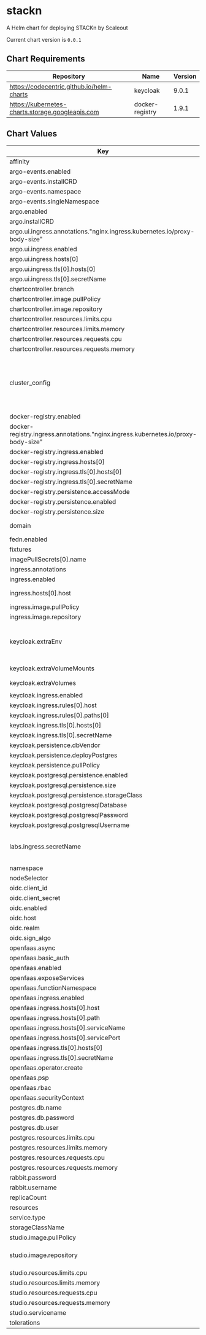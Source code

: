 stackn
======
A Helm chart for deploying STACKn by Scaleout

Current chart version is `0.0.1`



## Chart Requirements

| Repository | Name | Version |
|------------|------|---------|
| https://codecentric.github.io/helm-charts | keycloak | 9.0.1 |
| https://kubernetes-charts.storage.googleapis.com | docker-registry | 1.9.1 |

## Chart Values

| Key | Type | Default | Description |
|-----|------|---------|-------------|
| affinity | object | `{}` |  |
| argo-events.enabled | bool | `false` |  |
| argo-events.installCRD | bool | `false` |  |
| argo-events.namespace | string | `"argo-events"` |  |
| argo-events.singleNamespace | bool | `false` |  |
| argo.enabled | bool | `false` |  |
| argo.installCRD | bool | `false` |  |
| argo.ui.ingress.annotations."nginx.ingress.kubernetes.io/proxy-body-size" | string | `"1000m"` |  |
| argo.ui.ingress.enabled | bool | `true` |  |
| argo.ui.ingress.hosts[0] | string | `"workflow.stack.your.domain.name"` |  |
| argo.ui.ingress.tls[0].hosts[0] | string | `"workflow.stack.your.domain.name"` |  |
| argo.ui.ingress.tls[0].secretName | string | `"ingress-secret"` |  |
| chartcontroller.branch | string | `"master"` |  |
| chartcontroller.image.pullPolicy | string | `"Always"` |  |
| chartcontroller.image.repository | string | `"scaleoutsystems/chart-controller:master"` |  |
| chartcontroller.resources.limits.cpu | string | `"200m"` |  |
| chartcontroller.resources.limits.memory | string | `"512Mi"` |  |
| chartcontroller.resources.requests.cpu | string | `"200m"` |  |
| chartcontroller.resources.requests.memory | string | `"512Mi"` |  |
| cluster_config | string | `"apiVersion: v1\nkind: Config\nclusters:\n- name: \"local\"\n  cluster:\n    server: \"your.server.here\"\nusers:\n- name: \"local\"\n  user:\n    token: \"your.token.here\"\n\ncontexts:\n- name: \"local\"\n  context:\n    user: \"local\"\n    cluster: \"local\"\n\ncurrent-context: \"local\""` | Config file for your cluster. Should allow admin access for your namespace. |
| docker-registry.enabled | bool | `true` |  |
| docker-registry.ingress.annotations."nginx.ingress.kubernetes.io/proxy-body-size" | string | `"5500m"` |  |
| docker-registry.ingress.enabled | bool | `true` |  |
| docker-registry.ingress.hosts[0] | string | `"registry.stack.your.domain.name"` |  |
| docker-registry.ingress.tls[0].hosts[0] | string | `"registry.stack.your.domain.name"` |  |
| docker-registry.ingress.tls[0].secretName | string | `"ingress-secret"` |  |
| docker-registry.persistence.accessMode | string | `"ReadWriteOnce"` |  |
| docker-registry.persistence.enabled | bool | `true` |  |
| docker-registry.persistence.size | string | `"4Gi"` |  |
| domain | string | `"studio.your.domain.name"` | Domain name, should match ingress.hosts.host |
| fedn.enabled | bool | `false` |  |
| fixtures | string | `"[]"` |  |
| imagePullSecrets[0].name | string | `"regcred"` |  |
| ingress.annotations | object | `{}` |  |
| ingress.enabled | bool | `true` |  |
| ingress.hosts[0].host | string | `"studio.your.domain.name"` | Ingress to Studio. Should match domain. |
| ingress.image.pullPolicy | string | `"Always"` |  |
| ingress.image.repository | string | `"scaleoutsystems/ingress:master"` |  |
| keycloak.extraEnv | string | `"- name: KEYCLOAK_IMPORT\n  value: /realm/realm.json\n- name: KEYCLOAK_USER\n  value: admin\n- name: KEYCLOAK_PASSWORD\n  value: password\n- name: PROXY_ADDRESS_FORWARDING\n  value: \"true\"\n"` |  |
| keycloak.extraVolumeMounts | string | `"- name: realm-secret\n  mountPath: \"/realm/\"\n  readOnly: true\n"` |  |
| keycloak.extraVolumes | string | `"- name: realm-secret\n  secret:\n    secretName: realm-secret\n"` |  |
| keycloak.ingress.enabled | bool | `true` |  |
| keycloak.ingress.rules[0].host | string | `"keycloak.stack.your.domain.name"` |  |
| keycloak.ingress.rules[0].paths[0] | string | `"/"` |  |
| keycloak.ingress.tls[0].hosts[0] | string | `"keycloak.stack.your.domain.name"` |  |
| keycloak.ingress.tls[0].secretName | string | `"prod-ingress"` |  |
| keycloak.persistence.dbVendor | string | `"postgres"` |  |
| keycloak.persistence.deployPostgres | bool | `true` |  |
| keycloak.persistence.pullPolicy | string | `"Always"` |  |
| keycloak.postgresql.persistence.enabled | bool | `true` |  |
| keycloak.postgresql.persistence.size | string | `"1Gi"` |  |
| keycloak.postgresql.persistence.storageClass | string | `"microk8s-hostpath"` |  |
| keycloak.postgresql.postgresqlDatabase | string | `"keycloak"` |  |
| keycloak.postgresql.postgresqlPassword | string | `"db_password"` |  |
| keycloak.postgresql.postgresqlUsername | string | `"keycloak"` |  |
| labs.ingress.secretName | string | `"prod-ingress"` | The certificate should be a wildcard cert for *.your.domain.name and *.studio.your.domain.name |
| namespace | string | `"default"` |  |
| nodeSelector | object | `{}` |  |
| oidc.client_id | string | `"studio"` |  |
| oidc.client_secret | string | `"a-client-secret"` |  |
| oidc.enabled | bool | `false` |  |
| oidc.host | string | `"https://keycloak.stack.your.domain.name"` |  |
| oidc.realm | string | `"STACKn"` |  |
| oidc.sign_algo | string | `"RS256"` |  |
| openfaas.async | bool | `true` |  |
| openfaas.basic_auth | bool | `false` |  |
| openfaas.enabled | bool | `false` |  |
| openfaas.exposeServices | bool | `false` |  |
| openfaas.functionNamespace | string | `"stack-fn"` |  |
| openfaas.ingress.enabled | bool | `false` |  |
| openfaas.ingress.hosts[0].host | string | `"serve.stack.your.domain.name"` |  |
| openfaas.ingress.hosts[0].path | string | `"/"` |  |
| openfaas.ingress.hosts[0].serviceName | string | `"gateway"` |  |
| openfaas.ingress.hosts[0].servicePort | int | `8080` |  |
| openfaas.ingress.tls[0].hosts[0] | string | `"serve.stack.your.domain.name"` |  |
| openfaas.ingress.tls[0].secretName | string | `"ingress-secret"` |  |
| openfaas.operator.create | bool | `true` |  |
| openfaas.psp | bool | `false` |  |
| openfaas.rbac | bool | `false` |  |
| openfaas.securityContext | bool | `true` |  |
| postgres.db.name | string | `"postgres"` |  |
| postgres.db.password | string | `"postgres"` |  |
| postgres.db.user | string | `"postgres"` |  |
| postgres.resources.limits.cpu | string | `"400m"` |  |
| postgres.resources.limits.memory | string | `"2Gi"` |  |
| postgres.resources.requests.cpu | string | `"200m"` |  |
| postgres.resources.requests.memory | string | `"1Gi"` |  |
| rabbit.password | string | `"LJqEG9RE4FdZbVWoJzZIOQEI"` |  |
| rabbit.username | string | `"admin"` |  |
| replicaCount | int | `1` |  |
| resources | object | `{}` |  |
| service.type | string | `"ClusterIP"` |  |
| storageClassName | string | `"hostpath"` |  |
| studio.image.pullPolicy | string | `"Always"` |  |
| studio.image.repository | string | `"scaleoutsystems/studio:master"` | Select which version of the chart controller to deploy, default is master branch. |
| studio.resources.limits.cpu | string | `"1000m"` |  |
| studio.resources.limits.memory | string | `"4Gi"` |  |
| studio.resources.requests.cpu | string | `"400m"` |  |
| studio.resources.requests.memory | string | `"2Gi"` |  |
| studio.servicename | string | `"studio"` |  |
| tolerations | list | `[]` |  |
